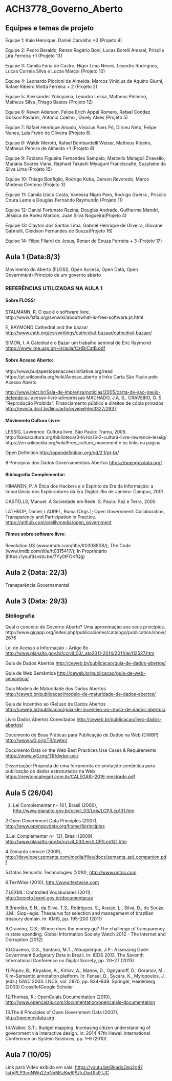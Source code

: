 # ACH3778_Governo_Aberto

<h2> Equipes e temas de projeto </h2>
Equipe 1: Kaio Henrique, Daniel Carvalho +3 (Projeto 9)

Equipe 2: Pedro Beraldo, Renan Rogério Boni, Lucas Borelli Amaral, Priscila Lira Ferreira +1 (Projeto 13)

Equipe 3: Camila Faria de Castro, Higor Lima Neves, Leandro Rodrigues, Lucas Correia Silva e Lucas Marçal (Projeto 10)

Equipe 4: Leonardo Piccioni de Almeida, Marcos Vinicius de Aquino Giurni, Rafael Ribeiro Motta Ferreira + 2 (Projeto 2)

Equipe 5: Alexsander Yokoyama, Leandro Lessa, Matheus Pinheiro, Matheus Silva ,Thiago Bastos (Projeto 12)

Equipe 6: Keven Aderson, Felipe Erich Appel Romero, Rafael Condez Gosson Pavarini, Antonio Coelho , Gisely Alves (Projeto 5)

Equipe 7: Rafael Henrique Amado, Vinicius Paes Pó, Dirceu Neto, Felipe Nunes, Lais Freire de Oliveira (Projeto 6)

Equipe 8: Waldir Merotti, Rafael Bombardelli Weiser, Matheus Ribeiro, Matheus Pereira de Almeida +1 (Projeto 8)

Equipe 9: Fabiano Figueira Fernandes Sampaio, Marcello Malagoli Ziravello, Mariana Soares Viana, Raphael Takashi Miyaguni Franciscatte, Suzylaine da Silva Lima (Projeto 15)

Equipe 10: Thiago Bonfiglio, Rodrigo Kuba, Gerson Revoredo, Marco Modena Centeno (Projeto 3)

Equipe 11: Camila Izidio Costa, Vanessa Nigro Paro, Rodrigo Guerra , Priscila Coura Leme e Douglas Fernando Raymundo (Projeto 11)

Equipe 12: Daniel Fortunato Rezina, Douglas Andrade, Guilherme Mandri, Jéssica de Abreu Marcon, Juan Silva Nogueira(Projeto 4)

Equipe 13: Clayton dos Santos Lima, Gabriel Henrique de Oliveira, Giovane Gabrielli, Gleidson Fernandes de Souza(Projeto 16)

Equipe 14: Filipe Filardi de Jesus, Renan de Souza Ferreira + 3 (Projeto 17)

<h2> Aula 1 (Data:8/3)</h2>
Movimento do Aberto (FLOSS, Open Access, Open Data, Open Government)
Princípio de um governo aberto

<h3>REFERÊNCIAS UTILIZADAS NA AULA 1</h3>

<h4>Sobre FLOSS:</h4>
STALMANN, R. O que é o software livre.
http://www.fsfla.org/svnwiki/about/what-is-free-software.pt.html

E, RAYMOND Cathedral and the bazaar
http://www.catb.org/esr/writings/cathedral-bazaar/cathedral-bazaar/

SIMON, I. A Catedral e o Bazar um trabalho seminal de Eric Raymond
https://www.ime.usp.br/~is/aula/CatB/CatB.pdf
    
<h4>Sobre Acesso Aberto:</h4>
http://www.budapestopenaccessinitiative.org/read https://pt.wikipedia.org/wiki/Acesso_aberto e links
Carta São Paulo pelo Acesso Aberto

http://www.ibict.br/Sala-de-Imprensa/noticias/2005/carta-de-sao-paulo-defende-o- acesso-livre-a/impressao
MACHADO, J.A. S., CRAVEIRO, G. S. “Reprodução Proibida”: Financiamento público e direitos de cópia privados http://revista.ibict.br/liinc/article/viewFile/3327/2937

<h4>Movimento Cultura Livre:</h4>
LESSIG, Lawrence. Cultura livre. São Paulo: Trama, 2005.
http://baixacultura.org/biblioteca/3-livros/3-2-cultura-livre-lawrence-lessig/ https://en.wikipedia.org/wiki/Free_culture_movement
e os links na página

Open Definition
http://opendefinition.org/od/2.1/pt-br/

8 Princípios dos Dados Governamentais Abertos
https://opengovdata.org/

<h4>Bibliografia Complementar:</h4>
HIMANEN, P. A Ética dos Hackers e o Espírito da Era da Informação: a Importância dos Exploradores da Era Digital. Rio de Janeiro: Campus, 2001.

CASTELLS, Manuel. A Sociedade em Rede. S. Paulo: Paz e Terra, 2000.

LATHROP, Daniel; LAUREL, Ruma (Orgs.); Open Government: Collaboration, Transparency and Participation in Practice. https://github.com/oreillymedia/open_government

<h4>Filmes sobre software livre:</h4>
Revolution OS (www.imdb.com/title/tt0308808/); The Code (www.imdb.com/title/tt0315417/);
In Proprietário (https://youfdsvstu.be/7Yy0tFOKfQg)

<h2>Aula 2 (Data: 22/3)</h2>
Transparência Governamental

<h2>Aula 3 (Data: 29/3)</h2>
<h3>Bibliografia</h3>
Qual o conceito de Governo Aberto? Uma aproximação aos seus princípios.
http://www.gigapp.org/index.php/publicaciones/catalogo/publication/show/2676 

Lei de Acesso à Informação - Artigo 8o 
http://www.planalto.gov.br/ccivil_03/_ato2011-2014/2011/lei/l12527.htm 

Guia de Dados Abertos
http://ceweb.br/publicacao/guia-de-dados-abertos/ 

Guia de Web Semântica
http://ceweb.br/publicacao/guia-de-web-semantica/ 

Guia Modelo de Maturidade dos Dados Abertos
http://ceweb.br/publicacao/modelo-de-maturidade-de-dados-abertos/ 

Guia de Incentivo ao (Re)uso de Dados Abertos
http://ceweb.br/publicacao/guia-de-incentivo-ao-reuso-de-dados-abertos/ 

Livro Dados Abertos Conectados
http://ceweb.br/publicacao/livro-dados-abertos/ 

Documento de Boas Práticas para Publicação de Dados na Web (DWBP)
http://www.w3.org/TR/dwbp/ 

Documento Data on the Web Best Practices Use Cases & Requirements
https://www.w3.org/TR/dwbp-ucr/ 

Dissertação: Proposta de uma ferramenta de anotação semântica para publicação de dados estruturados na Web
https://newtoncalegari.com.br/CALEGARI-2016-mestrado.pdf 

<h2> Aula 5 (26/04) </h2>

1. Lei Complementar n∘ 101, Brasil (2000), http://www.planalto.gov.br/ccivil_03/Leis/LCP/Lcp131.htm

2.Open Government Data Principles (2007), http://www.opengovdata.org/home/8principles

3.Lei Complementar n∘ 131, Brasil (2009), http://www.planalto.gov.br/ccivil_03/Leis/LCP/Lcp131.htm

4.Zemanta service (2009), http://developer.zemanta.com/media/files/docs/zemanta_api_companion.pdf

5.Ontos Semantic Technologies (2010), http://www.ontos.com

6.TextWise (2010), http://www.textwise.com

7.LEXML: Controlled Vocabularies (2011), http://projeto.lexml.gov.br/documentacao

8.Brandão, S.N., da Silva, T.S., Rodrigues, S., Araujo, L., Silva, D., de Souza, J.M.: Siop-legis: Thesaurus for selection and management of brazilian treasury domain. In: KMIS, pp. 195–200 (2011)

9.Craveiro, G.S.: Where does the money go? The challenge of transparency in state spending. Global Information Society Watch 2012 - The Internet and Corruption (2012)

10.Craveiro, G.S., Santana, M.T., Albuquerque, J.P.: Assessing Open Government Budgetary Data in Brazil. In: ICDS 2013, The Seventh International Conference on Digital Society, pp. 20–27 (2013)

11.Popov, B., Kiryakov, A., Kirilov, A., Manov, D., Ognyanoff, D., Goranov, M.: Kim–Semantic annotation platform. In: Fensel, D., Sycara, K., Mylopoulos, J. (eds.) ISWC 2003. LNCS, vol. 2870, pp. 834–849. Springer, Heidelberg (2003)
CrossRefGoogle Scholar

12.Thomas, R.: OpenCalais Documentation (2010), http://www.opencalais.com/documentation/opencalais-documentation

13.The 8 Principles of Open Government Data (2007), http://opengovdata.org

14.Walker, S.T.: Budget mapping: Increasing citizen understanding of government via interactive design. In: 2014 47th Hawaii International Conference on System Sciences, pp. 1–9 (2010)

<h2> Aula 7 (10/05) </h2>

Link para Video exibido em sala: https://youtu.be/9kadoOsp2g4?list=PLP3cgNWg2ZqNnMiIzKw6PUfuDwUfs9TJC
